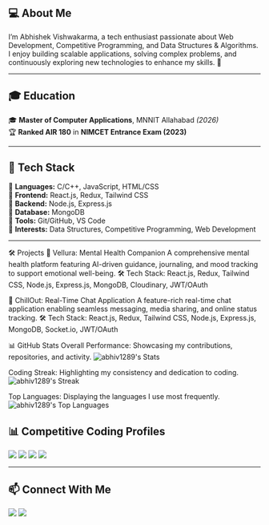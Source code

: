



## 💻 About Me  
I’m Abhishek Vishwakarma, a tech enthusiast passionate about Web Development, Competitive Programming, and Data Structures & Algorithms. I enjoy building scalable applications, solving complex problems, and continuously exploring new technologies to enhance my skills. 🚀

---

## 🎓 Education  
🎓 **Master of Computer Applications**, MNNIT Allahabad *(2026)*  
🏆 **Ranked AIR 180** in **NIMCET Entrance Exam (2023)**  

---

## 🔨 Tech Stack  
🔹 **Languages:** C/C++, JavaScript, HTML/CSS  
🔹 **Frontend:** React.js, Redux, Tailwind CSS  
🔹 **Backend:** Node.js, Express.js  
🔹 **Database:** MongoDB  
🔹 **Tools:** Git/GitHub, VS Code  
🔹 **Interests:** Data Structures, Competitive Programming, Web Development  

---

🛠️ Projects
🚀 Vellura: Mental Health Companion
A comprehensive mental health platform featuring AI-driven guidance, journaling, and mood tracking to support emotional well-being.
🛠 Tech Stack: React.js, Redux, Tailwind CSS, Node.js, Express.js, MongoDB, Cloudinary, JWT/OAuth

💬 ChillOut: Real-Time Chat Application
A feature-rich real-time chat application enabling seamless messaging, media sharing, and online status tracking.
🛠 Tech Stack: React.js, Redux, Tailwind CSS, Node.js, Express.js, MongoDB, Socket.io, JWT/OAuth


📊 GitHub Stats
Overall Performance: Showcasing my contributions, repositories, and activity.
![abhiv1289's Stats](https://github-readme-stats.vercel.app/api?username=abhiv1289&theme=dark&show_icons=true&hide_border=false&count_private=true)

Coding Streak: Highlighting my consistency and dedication to coding.
![abhiv1289's Streak](https://github-readme-streak-stats.herokuapp.com/?user=abhiv1289&theme=dark&hide_border=false)

Top Languages: Displaying the languages I use most frequently.
![abhiv1289's Top Languages](https://github-readme-stats.vercel.app/api/top-langs/?username=abhiv1289&theme=dark&show_icons=true&hide_border=false&layout=compact)


## 📊 Competitive Coding Profiles  
<p align="left">
  <a href="https://leetcode.com/abhiv1289/"><img src="https://img.shields.io/badge/-LeetCode-FFA116?style=flat&logo=LeetCode&logoColor=black"></a>  
  <a href="https://codeforces.com/profile/abhiv1289"><img src="https://img.shields.io/badge/-CodeForces-1F8ACB?style=flat&logo=codeforces&logoColor=white"></a>  
  <a href="https://www.geeksforgeeks.org/user/abhiv47k5/"><img src="https://img.shields.io/badge/-GeeksForGeeks-0F9D58?style=flat&logo=GeeksForGeeks&logoColor=white"></a>  
  <a href="https://www.codechef.com/users/abhiv9255"><img src="https://img.shields.io/badge/-CodeChef-5B4638?style=flat&logo=CodeChef&logoColor=white"></a>  
</p>

---

## 📫 Connect With Me  
<p align="left">
  <a href="https://www.linkedin.com/in/abhiv1289/"><img src="https://img.shields.io/badge/-LinkedIn-blue?style=flat&logo=linkedin"></a>
  <a href="https://github.com/abhiv1289"><img src="https://img.shields.io/badge/-GitHub-black?style=flat&logo=github"></a>
</p>

